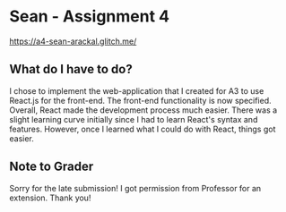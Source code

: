 # Sean - Assignment 4

https://a4-sean-arackal.glitch.me/

## What do I have to do?

I chose to implement the web-application that I created for A3 to use React.js for the front-end. The front-end functionality is now specified. Overall, React made the development process much easier. There was a slight learning curve initially since I had to learn React's syntax and features. However, once I learned what I
could do with React, things got easier.

## Note to Grader

Sorry for the late submission! I got permission from Professor for an extension. Thank you!
